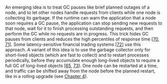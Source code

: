 
An emerging idea is to treat GC pauses like brief planned outages of a node, and to let other nodes
handle requests from clients while one node is collecting its garbage. If the runtime can warn the
application that a node soon requires a GC pause, the application can stop sending new requests to
that node, wait for it to finish processing outstanding requests, and then perform the GC while no
requests are in progress. This trick hides GC pauses from clients and reduces the high percentiles of
response time [[70](ch08.html#Terei2015va),
[71](ch08.html#Maas2015vf)].
Some latency-sensitive financial trading systems
[[72](ch08.html#Cinnober2013up)]
use this approach. A variant of this idea is to use the garbage collector only for short-lived objects (which are fast
to collect) and to restart processes periodically, before they accumulate enough long-lived objects
to require a full GC of long-lived objects [[65](ch08.html#Thompson2013vj),
[73](ch08.html#Fowler2011wp_ch8)]. One node can be restarted at a time, and traffic can
be shifted away from the node before the planned restart, like in a rolling upgrade (see
[Chapter 4](ch04.html#ch_encoding)).